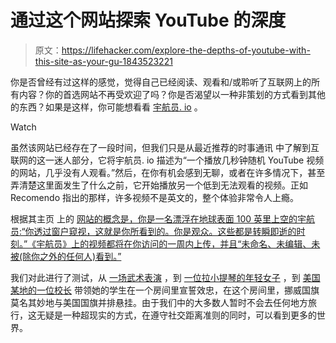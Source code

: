 # 通过这个网站探索 YouTube 的深度

> 原文：<https://lifehacker.com/explore-the-depths-of-youtube-with-this-site-as-your-gu-1843523221>

你是否曾经有过这样的感觉，觉得自己已经阅读、观看和/或聆听了互联网上的所有内容？你的首选网站不再受欢迎了吗？你是否渴望以一种非策划的方式看到其他的东西？如果是这样，你可能想看看 [宇航员. io](http://astronaut.io/) 。

Watch

虽然该网站已经存在了一段时间，但我们只是从最近推荐的时事通讯 中了解到互联网的这一迷人部分，它将宇航员. io 描述为“一个播放几秒钟随机 YouTube 视频的网站，几乎没有人观看。”然后，在你有机会感到无聊，或者在许多情况下，甚至弄清楚这里面发生了什么之前，它开始播放另一个低到无法观看的视频。正如 Recomendo 指出的那样，许多视频不是英文的，整个体验非常令人上瘾。

根据其主页 上的 [网站的概念是，你是一名漂浮在地球表面 100 英里上空的宇航员:“你透过窗户窥视，这就是你所看到的。你是观众。这些都是转瞬即逝的时刻。”《宇航员》上的视频都将在你访问的一周内上传，并且“未命名、未编辑、未被(除你之外的任何人)看到。”](http://astronaut.io/)

我们对此进行了测试，从 [一场武术表演](https://www.youtube.com/watch?time_continue=3&v=HnY-ZgrueCA) ，到 [一位拉小提琴的年轻女子](https://www.youtube.com/watch?time_continue=4&v=Kh_gVf1RUV0) ，到 [美国某地的一位校长](https://www.youtube.com/watch?time_continue=15&v=8mYnezwI3Tw) 带领她的学生在一个房间里宣誓效忠，在这个房间里，挪威国旗莫名其妙地与美国国旗并排悬挂。由于我们中的大多数人暂时不会去任何地方旅行，这无疑是一种超现实的方式，在遵守社交距离准则的同时，可以看到更多的世界。